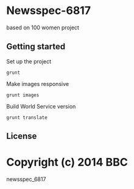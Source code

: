# Newsspec-6817

based on 100 women project


## Getting started

Set up the project

```
grunt
```

Make images responsive

```
grunt images
```

Build World Service version

```
grunt translate
```

## License
Copyright (c) 2014 BBC
=======
newsspec_6817
